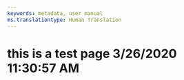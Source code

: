 ```yaml
---
keywords: metadata, user manual
ms.translationtype: Human Translation
---
```

# this is a test page 3/26/2020 11:30:57 AM